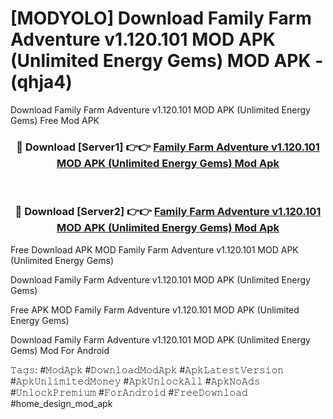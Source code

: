 # [MODYOLO] Download Family Farm Adventure v1.120.101 MOD APK (Unlimited Energy Gems) MOD APK - (qhja4)
Download Family Farm Adventure v1.120.101 MOD APK (Unlimited Energy Gems) Free Mod APK

<div align="center">
<h3>🔴 Download [Server1] 👉👉 <a href="https://apk-comot.site?title=Family_Farm_Adventure_v1.120.101_MOD_APK_(Unlimited_Energy_Gems)">Family Farm Adventure v1.120.101 MOD APK (Unlimited Energy Gems) Mod Apk</a></h3><br>

<h3>🔴 Download [Server2] 👉👉 <a href="https://apk-comot.site?title=Family_Farm_Adventure_v1.120.101_MOD_APK_(Unlimited_Energy_Gems)">Family Farm Adventure v1.120.101 MOD APK (Unlimited Energy Gems) Mod Apk</a></h3>
</div>


Free Download APK MOD Family Farm Adventure v1.120.101 MOD APK (Unlimited Energy Gems)

Download Family Farm Adventure v1.120.101 MOD APK (Unlimited Energy Gems) 

Free APK MOD Family Farm Adventure v1.120.101 MOD APK (Unlimited Energy Gems) 

Download Family Farm Adventure v1.120.101 MOD APK (Unlimited Energy Gems) Mod For Android

𝚃𝚊𝚐𝚜: #𝙼𝚘𝚍𝙰𝚙𝚔 #𝙳𝚘𝚠𝚗𝚕𝚘𝚊𝚍𝙼𝚘𝚍𝙰𝚙𝚔 #𝙰𝚙𝚔𝙻𝚊𝚝𝚎𝚜𝚝𝚅𝚎𝚛𝚜𝚒𝚘𝚗 #𝙰𝚙𝚔𝚄𝚗𝚕𝚒𝚖𝚒𝚝𝚎𝚍𝙼𝚘𝚗𝚎𝚢 #𝙰𝚙𝚔𝚄𝚗𝚕𝚘𝚌𝚔𝙰𝚕𝚕 #𝙰𝚙𝚔𝙽𝚘𝙰𝚍𝚜 #𝚄𝚗𝚕𝚘𝚌𝚔𝙿𝚛𝚎𝚖𝚒𝚞𝚖 #𝙵𝚘𝚛𝙰𝚗𝚍𝚛𝚘𝚒𝚍 #𝙵𝚛𝚎𝚎𝙳𝚘𝚠𝚗𝚕𝚘𝚊𝚍 #home_design_mod_apk